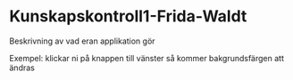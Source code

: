 # Kunskapskontroll1-Frida-Waldt



Beskrivning av vad eran applikation gör


Exempel: klickar ni på knappen till vänster så kommer bakgrundsfärgen att ändras